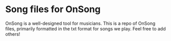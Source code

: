 # Song files for OnSong

OnSong is a well-designed tool for musicians. This is a repo of OnSong files, 
primarily formatted in the txt format for songs we play. Feel free to add others!
